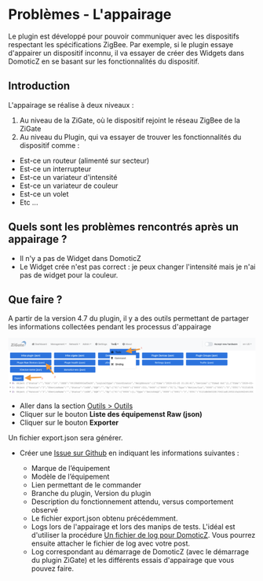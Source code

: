 # Problèmes - L'appairage

Le plugin est développé pour pouvoir communiquer avec les dispositifs respectant les spécifications ZigBee. Par exemple, si le plugin essaye d'appairer un dispositif inconnu, il va essayer de créer des Widgets dans DomoticZ en se basant sur les fonctionnalités du dispositif.

## Introduction

L'appairage se réalise à deux niveaux :

1. Au niveau de la ZiGate, où le dispositif rejoint le réseau ZigBee de la ZiGate
2. Au niveau du Plugin, qui va essayer de trouver les fonctionnalités du dispositif comme :
  * Est-ce un routeur (alimenté sur secteur)
  * Est-ce un interrupteur
  * Est-ce un variateur d'intensité
  * Est-ce un variateur de couleur
  * Est-ce un volet
  * Etc ...

## Quels sont les problèmes rencontrés après un appairage ?

* Il n'y a pas de Widget dans DomoticZ
* Le Widget crée n'est pas correct : je peux changer l'intensité mais je n'ai pas de widget pour la couleur.


## Que faire ?  

A partir de la version 4.7 du plugin, il y a des outils permettant de partager les informations collectées pendant les processus d'appairage

![Export Device List raw (json)](../Images/ExportDevicesRaw.png)

* Aller dans la section [Outils > Outils](WebUI_Outils.md#outils)
* Cliquer sur le bouton __Liste des équipemenst Raw (json)__
* Cliquer sur le bouton __Exporter__

Un fichier export.json sera générer.

* Créer une [Issue sur Github](https://github.com/pipiche38/Domoticz-Zigate/issues/new?assignees=&labels=&template=Add_New_Hardware.md&title=) en indiquant les informations suivantes :

  * Marque de l’équipement
  * Modèle de l’équipement
  * Lien permettant de le commander
  * Branche du plugin, Version du plugin
  * Description du fonctionnement attendu, versus comportement observé
  * Le fichier export.json obtenu précédemment.
  * Logs lors de l'appairage et lors des manips de tests. L'idéal est d'utiliser la procédure [Un fichier de log pour DomoticZ](https://easydomoticz.com/un-fichier-log-pour-domoticz/). Vous pourrez ensuite attacher le fichier de log avec votre post.
  * Log correspondant au démarrage de DomoticZ (avec le démarrage du plugin ZiGate) et les différents essais d'appairage que vous pouvez faire.
